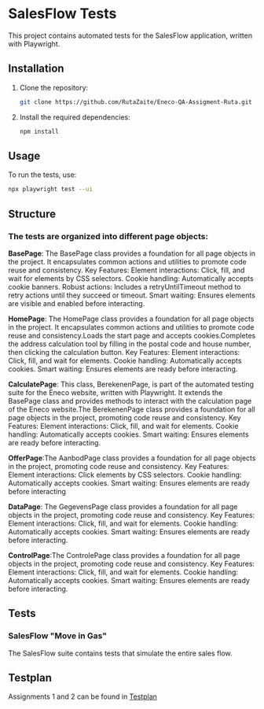  # SalesFlow Tests

 This project contains automated tests for the SalesFlow application, written with Playwright.

 ## Installation

 1. Clone the repository:
     ```bash
     git clone https://github.com/RutaZaite/Eneco-QA-Assigment-Ruta.git
     ```
 2. Install the required dependencies:
     ```bash
     npm install
     ```

 ## Usage

 To run the tests, use:
 ```bash
 npx playwright test --ui
 ```

## Structure
### The tests are organized into different page objects:

**BasePage**: The BasePage class provides a foundation for all page objects in the project. It encapsulates common actions and utilities to promote code reuse and consistency.
Key Features:
Element interactions: Click, fill, and wait for elements by CSS selectors.
Cookie handling: Automatically accepts cookie banners.
Robust actions: Includes a retryUntilTimeout method to retry actions until they succeed or timeout.
Smart waiting: Ensures elements are visible and enabled before interacting.

**HomePage**: The HomePage class provides a foundation for all page objects in the project. It encapsulates common actions and utilities to promote code reuse and consistency.Loads the start page and accepts cookies.Completes the address calculation tool by filling in the postal code and house number, then clicking the calculation button.
Key Features:
Element interactions: Click, fill, and wait for elements.
Cookie handling: Automatically accepts cookies.
Smart waiting: Ensures elements are ready before interacting.<br>


**CalculatePage**: This class, BerekenenPage, is part of the automated testing suite for the Eneco website, written with Playwright. It extends the BasePage class and provides methods to interact with the calculation page of the Eneco website.The BerekenenPage class provides a foundation for all page objects in the project, promoting code reuse and consistency.
Key Features:
Element interactions: Click, fill, and wait for elements.
Cookie handling: Automatically accepts cookies.
Smart waiting: Ensures elements are ready before interacting.<br>


**OfferPage**:The AanbodPage class provides a foundation for all page objects in the project, promoting code reuse and consistency.
Key Features:
Element interactions: Click elements by CSS selectors.
Cookie handling: Automatically accepts cookies.
Smart waiting: Ensures elements are ready before interacting<br>

**DataPage**: The GegevensPage class provides a foundation for all page objects in the project, promoting code reuse and consistency.
Key Features:
Element interactions: Click, fill, and wait for elements.
Cookie handling: Automatically accepts cookies.
Smart waiting: Ensures elements are ready before interacting.<br>

**ControlPage**:The ControlePage class provides a foundation for all page objects in the project, promoting code reuse and consistency.
Key Features:
Element interactions: Click, fill, and wait for elements.
Cookie handling: Automatically accepts cookies.
Smart waiting: Ensures elements are ready before interacting.<br>



## Tests
### SalesFlow "Move in Gas"
The SalesFlow suite contains tests that simulate the entire sales flow.


## Testplan 
Assignments 1 and 2 can be found in 
[Testplan](./Testplan/Testplan.md)
